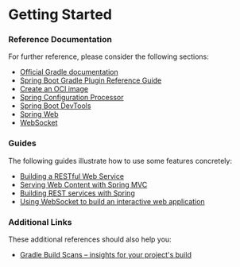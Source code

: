 # Getting Started

### Reference Documentation

For further reference, please consider the following sections:

* [Official Gradle documentation](https://docs.gradle.org)
* [Spring Boot Gradle Plugin Reference Guide](https://docs.spring.io/spring-boot/docs/2.7.0-M3/gradle-plugin/reference/html/)
* [Create an OCI image](https://docs.spring.io/spring-boot/docs/2.7.0-M3/gradle-plugin/reference/html/#build-image)
* [Spring Configuration Processor](https://docs.spring.io/spring-boot/docs/2.7.0-M3/reference/htmlsingle/#configuration-metadata-annotation-processor)
* [Spring Boot DevTools](https://docs.spring.io/spring-boot/docs/2.7.0-M3/reference/htmlsingle/#using-boot-devtools)
* [Spring Web](https://docs.spring.io/spring-boot/docs/2.7.0-M3/reference/htmlsingle/#boot-features-developing-web-applications)
* [WebSocket](https://docs.spring.io/spring-boot/docs/2.7.0-M3/reference/htmlsingle/#boot-features-websockets)

### Guides

The following guides illustrate how to use some features concretely:

* [Building a RESTful Web Service](https://spring.io/guides/gs/rest-service/)
* [Serving Web Content with Spring MVC](https://spring.io/guides/gs/serving-web-content/)
* [Building REST services with Spring](https://spring.io/guides/tutorials/bookmarks/)
* [Using WebSocket to build an interactive web application](https://spring.io/guides/gs/messaging-stomp-websocket/)

### Additional Links

These additional references should also help you:

* [Gradle Build Scans – insights for your project's build](https://scans.gradle.com#gradle)

